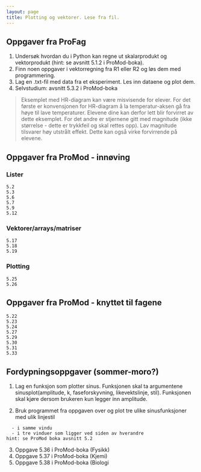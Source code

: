 ```yaml
---
layout: page
title: Plotting og vektorer. Lese fra fil. 
---
```


## Oppgaver fra ProFag

1. Undersøk hvordan du i Python kan regne ut skalarprodukt og vektorprodukt (hint: se avsnitt 5.1.2 i ProMod-boka). 
2. Finn noen oppgaver i vektorregning fra R1 eller R2 og løs dem med programmering. 
3. Lag en .txt-fil med data fra et eksperiment. Les inn dataene og plot dem. 
4. Selvstudium: avsnitt 5.3.2 i ProMod-boka

> Eksemplet med HR-diagram kan være misvisende for elever. For det første er konvensjonen for HR-diagram å la temperatur-aksen gå fra høye til lave temperaturer. Elevene dine kan derfor lett blir forvirret av dette eksemplet. For det andre er stjernene gitt med magnitude (ikke størrelse - dette er trykkfeil og skal rettes opp). Lav magnitude tilsvarer høy utstrålt effekt. Dette kan også virke forvirrende på elevene. 

## Oppgaver fra ProMod - innøving
### Lister
```
5.2
5.3
5.6
5.7
5.9
5.12
```
### Vektorer/arrays/matriser
```
5.17
5.18
5.19
```

### Plotting
```
5.25
5.26
```


## Oppgaver fra ProMod - knyttet til fagene
```
5.22
5.23
5.24
5.27
5.29
5.30
5.31
5.33
```


## Fordypningsoppgaver (sommer-moro?)
1. Lag en funksjon som plotter sinus. Funksjonen skal ta argumentene sinusplot(amplitude, k, faseforskyvning, likevektslinje, stil). Funksjonen skal kjøre dersom brukeren kun legger inn amplitude. 


2. Bruk programmet fra oppgaven over og plot tre ulike sinusfunksjoner med ulik linjestil

```
  - i samme vindu  
  - i tre vinduer som ligger ved siden av hverandre 
hint: se ProMod boka avsnitt 5.2
```
3. Oppgave 5.36 i ProMod-boka (Fysikk)
4. Oppgave 5.37 i ProMod-boka (Kjemi)
5. Oppgave 5.38 i ProMod-boka (Biologi

